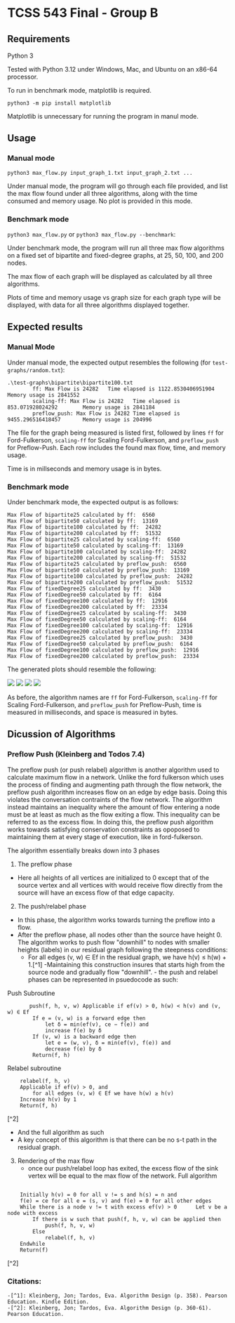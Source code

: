 # TCSS 543 Final - Group B

## Requirements

Python 3

Tested with Python 3.12 under Windows, Mac, and Ubuntu on an x86-64 processor. 

To run in benchmark mode, matplotlib is required.

`python3 -m pip install matplotlib`

Matplotlib is unnecessary for running the program in manul mode.

## Usage

### Manual mode

`python3 max_flow.py input_graph_1.txt input_graph_2.txt ...`

Under manual mode, the program will go through each file provided, and list the
max flow found under all three algorithms, along with the time consumed and memory usage.
No plot is provided in this mode.

### Benchmark mode

`python3 max_flow.py` or `python3 max_flow.py --benchmark`: 

Under benchmark mode, the program will run all three max flow algorithms on a fixed set
of bipartite and fixed-degree graphs, at 25, 50, 100, and 200 nodes.

The max flow of each graph will be displayed as calculated by all three algorithms.

Plots of time and memory usage vs graph size for each graph type will be displayed,
with data for all three algorithms displayed together.

## Expected results
### Manual Mode
Under manual mode, the expected output resembles the following (for `test-graphs/random.txt`):
```
.\test-graphs\bipartite\bipartite100.txt
        ff: Max Flow is 24282   Time elapsed is 1122.8530406951904      Memory usage is 2841552
        scaling-ff: Max Flow is 24282   Time elapsed is 853.071928024292        Memory usage is 2841184
        preflow_push: Max Flow is 24282 Time elapsed is 9455.296516418457       Memory usage is 204996
```

The file for the graph being measured is listed first,
followed by lines `ff` for Ford-Fulkerson, `scaling-ff` for Scaling Ford-Fulkerson,
and `preflow_push` for Preflow-Push.
Each row includes the found max flow, time, and memory usage.

Time is in millseconds and memory usage is in bytes.

### Benchmark mode

Under benchmark mode, the expected output is as follows:

```
Max Flow of bipartite25 calculated by ff:  6560
Max Flow of bipartite50 calculated by ff:  13169
Max Flow of bipartite100 calculated by ff:  24282
Max Flow of bipartite200 calculated by ff:  51532
Max Flow of bipartite25 calculated by scaling-ff:  6560
Max Flow of bipartite50 calculated by scaling-ff:  13169
Max Flow of bipartite100 calculated by scaling-ff:  24282
Max Flow of bipartite200 calculated by scaling-ff:  51532
Max Flow of bipartite25 calculated by preflow_push:  6560
Max Flow of bipartite50 calculated by preflow_push:  13169
Max Flow of bipartite100 calculated by preflow_push:  24282
Max Flow of bipartite200 calculated by preflow_push:  51532
Max Flow of fixedDegree25 calculated by ff:  3430
Max Flow of fixedDegree50 calculated by ff:  6164
Max Flow of fixedDegree100 calculated by ff:  12916
Max Flow of fixedDegree200 calculated by ff:  23334
Max Flow of fixedDegree25 calculated by scaling-ff:  3430
Max Flow of fixedDegree50 calculated by scaling-ff:  6164
Max Flow of fixedDegree100 calculated by scaling-ff:  12916
Max Flow of fixedDegree200 calculated by scaling-ff:  23334
Max Flow of fixedDegree25 calculated by preflow_push:  3430
Max Flow of fixedDegree50 calculated by preflow_push:  6164
Max Flow of fixedDegree100 calculated by preflow_push:  12916
Max Flow of fixedDegree200 calculated by preflow_push:  23334
```

The generated plots should resemble the following:

![](BipartiteTime.png)
![](BipartiteSpace.png)
![](FixedDegreeTime.png)
![](FixedDegreeSpace.png)

As before, the algorithm names are `ff` for Ford-Fulkerson, `scaling-ff` for Scaling Ford-Fulkerson,
and `preflow_push` for Preflow-Push, time is measured in milliseconds, and space is measured in bytes.

## Dicussion of Algorithms

### Preflow Push (Kleinberg and Todos 7.4)

The preflow push (or push relabel) algorithm is another algorithm used to calculate 
maximum flow in a network.  Unlike the ford fulkerson which uses the process of finding 
and augmenting path through the flow network, the preflow push algorithm increases flow
on an edge by edge basis.  Doing this violates the conversation contraints of the flow network. 
The algorithm instead maintains an inequality where the amount of flow entering a node
must be at least as much as the flow exiting a flow.  This inequality can be referred to as the 
excess flow.  In doing this, the preflow push algorithm works towards satisfying conservation constraints
as opoposed to maintaining them at every stage of execution, like in ford-fulkerson.

The algorithm essentially breaks down into 3 phases

1.  The preflow phase
   - Here all heights of all vertices are initialized to 0 except that of the source vertex and 
        all vertices with would receive flow directly from the source will have an excess flow of
        that edge capacity.
2.   The push/relabel phase
   - In this phase, the algorithm works towards turning the preflow into a flow.
   - After the preflow phase, all nodes other than the source have height 0.  The algorithm works to push flow 
     "downhill" to nodes with smaller heights (labels) in our residual graph following the steepness conditions:
     - For all edges (v, w) ∈ Ef in the residual graph, we  have h(v) ≤ h(w) + 1.[^1] 
    -Maintaining this construction insures that starts high from the source node and gradually flow "downhill".
    - the push and relabel phases can be represented in psuedocode as such:

Push Subroutine
```
       push(f, h, v, w) Applicable if ef(v) > 0, h(w) < h(v) and (v, w) ∈ Ef  
        If e = (v, w) is a forward edge then  
            let δ = min(ef(v), ce − f(e)) and  
            increase f(e) by δ  
        If (v, w) is a backward edge then  
            let e = (w, v), δ = min(ef(v), f(e)) and  
            decrease f(e) by δ  
        Return(f, h)
```         
Relabel subroutine
```
    relabel(f, h, v)  
	Applicable if ef(v) > 0, and  
		for all edges (v, w) ∈ Ef we have h(w) ≥ h(v)  
	Increase h(v) by 1  
	Return(f, h) 
```  
[^2]
   - And the full algorithm as such
   - A key concept of this algorithm is 
     that there can be no s-t path in the residual graph.
    
3. Rendering of the max flow
    - once our push/relabel loop has exited, the excess flow of the sink vertex will be 
        equal to the max flow of the network.
Full algorithm
```
   
	Initially h(v) = 0 for all v != s and h(s) = n and  
	f(e) = ce for all e = (s, v) and f(e) = 0 for all other edges  
	While there is a node v != t with excess ef(v) > 0  	Let v be a node with excess  
		If there is w such that push(f, h, v, w) can be applied then  
			push(f, h, v, w) 
		Else  
			relabel(f, h, v)  
	Endwhile  
	Return(f) 
```
[^2]

### Citations:

    -[^1]: Kleinberg, Jon; Tardos, Eva. Algorithm Design (p. 358). Pearson Education. Kindle Edition.
    -[^2]: Kleinberg, Jon; Tardos, Eva. Algorithm Design (p. 360-61). Pearson Education.